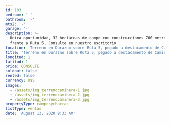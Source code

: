 ```yaml
---
id: 103
bedroom: '-'
bathroom: '-'
mts2: '-'
garage: '-'
description: >-
  Única oportunidad, 32 hectáreas de campo con construcciones 700 metros de
  frente a Ruta 5, Consulte en nuestro escritorio
location: 'Terreno en Durazno sobre Ruta 5, pegado a destacamento de Caminera'
title: 'Terreno en Durazno sobre Ruta 5, pegado a destacamento de Caminera'
longitud: 1
latitud: 1
price: CONSULTE
soldout: false
rented: false
currency: U$S
images:
  - /assets/img_terrenocaminera-1.jpg
  - /assets/img_terrenocaminera-2.jpg
  - /assets/img_terrenocaminera-3.jpg
propertyType: camposychacras
listType: ventas
date: 'August 13, 2020 9:33 AM'
---
```


